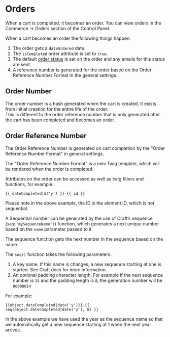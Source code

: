 # Orders

When a cart is completed, it becomes an order. You can view orders in the Commerce → Orders section of the Control Panel. 

When a cart becomes an order the following things happen:

1) The order gets a `dateOrdered` date.
2) The `isCompleted` order attribute is set to `true`.
3) The default [order status](custom-order-statuses.md) is set on the order and any emails for this status are sent.
4) A reference number is generated for the order based on the Order Reference Number Format in the general settings.

## Order Number

The order number is a hash generated when the cart is created. It exists from initial creation for the entire life of the order.  
This is different to the order reference number that is only generated after the cart has been completed and becomes an order. 

## Order Reference Number

The Order Reference Number is generated on cart completion by the "Order Reference Number Format" in general settings.

The "Order Reference Number Format" is a mini Twig template, which will be rendered when the order is completed.

Attributes on the order can be accessed as well as twig filters and functions, for example:

```twig
{{ dateCompleted|d('y') }}-{{ id }}
```

Please note in the above example, the ID is the element ID, which is not sequential.

A Sequential number can be generated by the use of Craft’s sequence (`seq('mySequenceName')`) function, which generates a next unique number based on the `name` parameter passed to it.

The sequence function gets the next number in the sequence based on the name.

The `seq()` function takes the following parameters:

1. A key name. If this name is changes, a new sequence starting at one is started. See Craft docs for more information.
2. An optional padding character length. For example if the next sequence number is `14` and the padding length is `8`, the generation number will be `00000014` 

For example:
```twig
{{object.dateCompleted|date('y')}}-{{ seq(object.dateCompleted|date('y'), 8) }}
```
In the above example we have used the year as the sequence name so that we automatically get a new sequence starting at 1 when the next year arrives.

